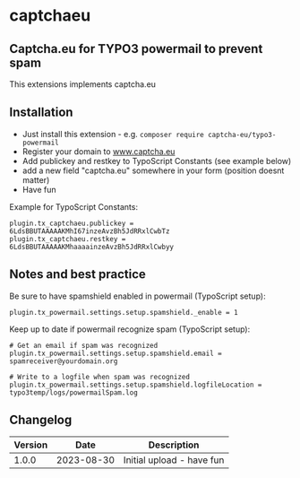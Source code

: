 # captchaeu

## Captcha.eu for TYPO3 powermail to prevent spam

This extensions implements captcha.eu



## Installation

- Just install this extension - e.g. `composer require captcha-eu/typo3-powermail`
- Register your domain to www.captcha.eu
- Add publickey and restkey to TypoScript Constants (see example below)
- add a new field "captcha.eu" somewhere in your form (position doesnt matter)
- Have fun

Example for TypoScript Constants:

```
plugin.tx_captchaeu.publickey = 6LdsBBUTAAAAAKMhI67inzeAvzBh5JdRRxlCwbTz
plugin.tx_captchaeu.restkey = 6LdsBBUTAAAAAKMhaaaainzeAvzBh5JdRRxlCwbyy
```

## Notes and best practice

Be sure to have spamshield enabled in powermail (TypoScript setup):


```
plugin.tx_powermail.settings.setup.spamshield._enable = 1
```

Keep up to date if powermail recognize spam (TypoScript setup):

```
# Get an email if spam was recognized
plugin.tx_powermail.settings.setup.spamshield.email = spamreceiver@yourdomain.org

# Write to a logfile when spam was recognized
plugin.tx_powermail.settings.setup.spamshield.logfileLocation = typo3temp/logs/powermailSpam.log
```


## Changelog

| Version | Date       | Description                                                           |
|---------|------------|-----------------------------------------------------------------------|
| 1.0.0   | 2023-08-30 | Initial upload - have fun                                             |
